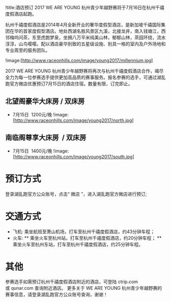 !title:酒店预订
2017 WE ARE YOUNG 杭州青少年越野赛将于7月16日在杭州千禧度假酒店起跑。

杭州千禧度假酒店是2014年4月全新开业的奢华度假型酒店，是新加坡千禧国际集团在华的首家度假型酒店。地处西湖名胜风景区九溪，北接龙井，南入钱塘江，西邻梅坞问茶，东至虎跑梦泉，坐拥八万平米纯美山林，郁郁山林，茶园环绕，流水淳淳，山鸟嘤嘤。配以酒店豪华别致的五星级设施、别具一格的室内及户外场地和专业周至的服务团队。

!image:[http://www.raceonhills.com/image/young2017/millennium.jpg]

2017 WE ARE YOUNG 杭州青少年越野赛将再次与杭州千禧度假酒店合作，竭尽全力为每一位参赛选手提供更加高品质的赛事服务。报名参赛的选手，可通过湖乱跑官方微店优惠预订7月15日的酒店住宿。数量有限，订完即止。

## 北望阁豪华大床房 / 双床房
* 7月15日  1200元/晚
!image:[http://www.raceonhills.com/image/young2017/north.jpg]

## 南临阁尊享大床房  / 双床房
* 7月15日  1400元/晚
!image:[http://www.raceonhills.com/image/young2017/south.jpg]

# 预订方式
登录湖乱跑官方公众账号，点击“ 微店 ”，进入湖乱跑官方微店进行预订;

# 交通方式
* 飞机: 乘坐航班至萧山机场，打车至杭州千禧度假酒店，约43分钟车程；
* 火车:
** 乘坐火车至杭州站，打车至杭州千禧度假酒店，约20分钟车程；
** 乘坐火车至杭州东站，打车至杭州千禧度假酒店，约25分钟车程。

# 其他
参赛选手如需预订杭州千禧度假酒店附近的酒店，可登陆 ctrip.com 或 qunar.com 查询附近酒店。
更多关于 WE ARE YOUNG 杭州青少年越野赛的赛事信息，请登录湖乱跑官方公众账号查询，谢谢！
